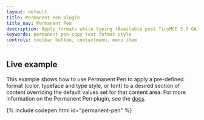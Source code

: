 ```yaml
---
layout: default
title: Permanent Pen plugin
title_nav: Permanent Pen
description: Apply formats while typing (Available post TinyMCE 5.0 GA)
keywords: permanent pen copy text format style
controls: toolbar button, contextmenu, menu item
---
```


## Live example

This example shows how to use Permanent Pen to apply a pre-defined format (color, typeface and type style, or font) to a desired section of content overriding the default values set for that content area. For more information on the Permanent Pen plugin, see the [docs]({{site.baseurl}}/plugins/permanentpen/).

{% include codepen.html id="permanent-pen" %}
